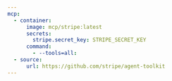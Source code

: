 ```yaml
---
mcp:
  - container:
      image: mcp/stripe:latest
      secrets:
        stripe.secret_key: STRIPE_SECRET_KEY
      command:
        - --tools=all:
  - source:
      url: https://github.com/stripe/agent-toolkit
---
```

